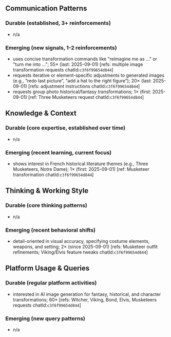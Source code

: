## Communication Patterns
### Durable (established, 3+ reinforcements)
- n/a

### Emerging (new signals, 1-2 reinforcements)
- uses concise transformation commands like "reimagine me as ..." or "turn me into ..."; 55× (last: 2025-09-01) [refs: multiple image transformation requests chatId:`c3f6f99654d844`]
- requests iterative or element-specific adjustments to generated images (e.g., “redo last picture”, “add a hat to the right figure”); 20× (last: 2025-09-01) [refs: adjustment instructions chatId:`c3f6f99654d844`]
- requests group photo historical/fantasy transformations; 1× (first: 2025-09-01) [ref: Three Musketeers request chatId:`c3f6f99654d844`]

## Knowledge & Context
### Durable (core expertise, established over time)
- n/a

### Emerging (recent learning, current focus)
- shows interest in French historical literature themes (e.g., Three Musketeers, Notre Dame); 1× (first: 2025-09-01) [ref: Musketeer transformation chatId:`c3f6f99654d844`]

## Thinking & Working Style
### Durable (core thinking patterns)
- n/a

### Emerging (recent behavioral shifts)
- detail-oriented in visual accuracy, specifying costume elements, weapons, and setting; 2× (since 2025-09-01) [refs: Musketeer outfit refinements; Viking/Elvis feature tweaks chatId:`c3f6f99654d844`]

## Platform Usage & Queries
### Durable (regular platform activities)
- interested in AI image generation for fantasy, historical, and character transformations; 60× [refs: Witcher, Viking, Bond, Elvis, Musketeers requests chatId:`c3f6f99654d844`]

### Emerging (new query patterns)
- n/a